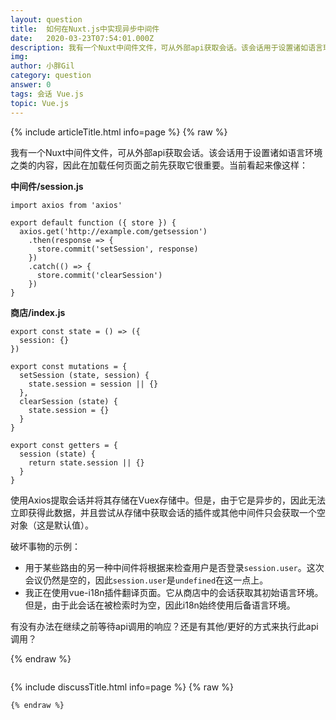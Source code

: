 ```yaml
---
layout: question
title:  如何在Nuxt.js中实现异步中间件
date:   2020-03-23T07:54:01.000Z
description: 我有一个Nuxt中间件文件，可从外部api获取会话。该会话用于设置诸如语言环境之类的内容，因此在加载任何页面之前先获取它很重要。当前看起来像这样：中间...
img: 
author: 小胖Gil
category: question
answer: 0
tags: 会话 Vue.js
topic: Vue.js
---
```

<div class="article-root">
  <div class="article">
    {% include articleTitle.html info=page %}
    {% raw %}
    <div class="article-content"><p><font style="vertical-align: inherit;"><font style="vertical-align: inherit;">我有一个Nuxt中间件文件，可从外部api获取会话。</font><font style="vertical-align: inherit;">该会话用于设置诸如语言环境之类的内容，因此在加载任何页面之前先获取它很重要。</font><font style="vertical-align: inherit;">当前看起来像这样：</font></font></p>

<p><strong><font style="vertical-align: inherit;"><font style="vertical-align: inherit;">中间件/session.js</font></font></strong></p>

<pre><code>import axios from 'axios'<font></font>
<font></font>
export default function ({ store }) {<font></font>
  axios.get('http://example.com/getsession')<font></font>
    .then(response =&gt; {<font></font>
      store.commit('setSession', response)<font></font>
    })<font></font>
    .catch(() =&gt; {<font></font>
      store.commit('clearSession')<font></font>
    })<font></font>
}<font></font>
</code></pre>

<p><strong><font style="vertical-align: inherit;"><font style="vertical-align: inherit;">商店/index.js</font></font></strong></p>

<pre><code>export const state = () =&gt; ({<font></font>
  session: {}<font></font>
})<font></font>
<font></font>
export const mutations = {<font></font>
  setSession (state, session) {<font></font>
    state.session = session || {}<font></font>
  },<font></font>
  clearSession (state) {<font></font>
    state.session = {}<font></font>
  }<font></font>
}<font></font>
<font></font>
export const getters = {<font></font>
  session (state) {<font></font>
    return state.session || {}<font></font>
  }<font></font>
}<font></font>
</code></pre>

<p><font style="vertical-align: inherit;"><font style="vertical-align: inherit;">使用Axios提取会话并将其存储在Vuex存储中。</font><font style="vertical-align: inherit;">但是，由于它是异步的，因此无法立即获得此数据，并且尝试从存储中获取会话的插件或其他中间件只会获取一个空对象（这是默认值）。</font></font></p>

<p><font style="vertical-align: inherit;"><font style="vertical-align: inherit;">破坏事物的示例：</font></font></p>

<ul>
<li><font style="vertical-align: inherit;"><font style="vertical-align: inherit;">用于某些路由的另一种中间件将根据来检查用户是否登录</font></font><code>session.user</code><font style="vertical-align: inherit;"><font style="vertical-align: inherit;">。</font><font style="vertical-align: inherit;">这次会议仍然是空的，因此</font></font><code>session.user</code><font style="vertical-align: inherit;"><font style="vertical-align: inherit;">是</font></font><code>undefined</code><font style="vertical-align: inherit;"><font style="vertical-align: inherit;">在这一点上。</font></font></li>
<li><font style="vertical-align: inherit;"><font style="vertical-align: inherit;">我正在使用vue-i18n插件翻译页面。</font><font style="vertical-align: inherit;">它从商店中的会话获取其初始语言环境。</font><font style="vertical-align: inherit;">但是，由于此会话在被检索时为空，因此i18n始终使用后备语言环境。</font></font></li>
</ul>

<p><font style="vertical-align: inherit;"><font style="vertical-align: inherit;">有没有办法在继续之前等待api调用的响应？</font><font style="vertical-align: inherit;">还是有其他/更好的方式来执行此api调用？</font></font></p></div>
    {% endraw %}
  </div>
  <p style="height: 0;width:0;overflow: hidden;"> 第2958篇《如何在Nuxt.js中实现异步中间件》来自Winter(https://github.com/aiyld/aiyld.github.io)的站点</p>
  <div class="discuss-wrapper">
    {% include discussTitle.html info=page %}
    {% raw %}
    
    {% endraw %}
  </div>
<div>
